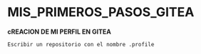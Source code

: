 # MIS_PRIMEROS_PASOS_GITEA


**cREACION DE MI PERFIL EN GITEA**
```
Escribir un repositorio con el nombre .profile
```

```
```

```
```
